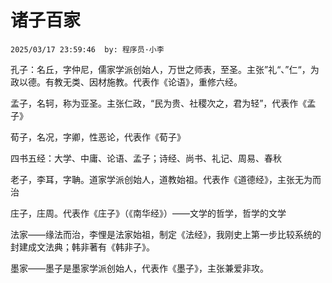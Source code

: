 # 诸子百家
`2025/03/17 23:59:46  by: 程序员·小李`

孔子：名丘，字仲尼，儒家学派创始人，万世之师表，至圣。主张”礼“、”仁“，为政以德。有教无类、因材施教。代表作《论语》，重修六经。


孟子，名轲，称为亚圣。主张仁政，“民为贵、社稷次之，君为轻”，代表作《孟子》


荀子，名况，字卿，性恶论，代表作《荀子》


四书五经：大学、中庸、论语、孟子；诗经、尚书、礼记、周易、春秋


老子，李耳，字聃。道家学派创始人，道教始祖。代表作《道德经》，主张无为而治


庄子，庄周。代表作《庄子》（《南华经》）——文学的哲学，哲学的文学


法家——缘法而治，李悝是法家始祖，制定《法经》，我刚史上第一步比较系统的封建成文法典；韩非著有《韩非子》。


墨家——墨子是墨家学派创始人，代表作《墨子》，主张兼爱非攻。




